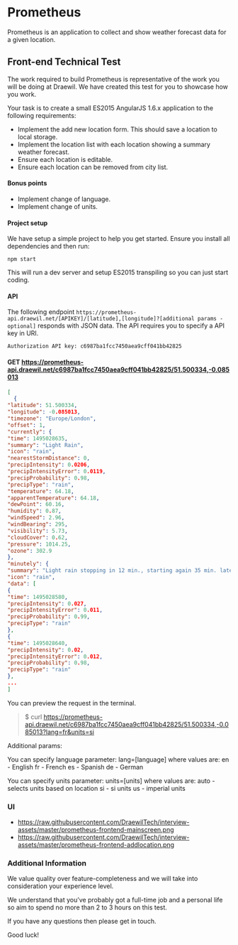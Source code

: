 # Prometheus
Prometheus is an application to collect and show weather forecast data for a given location.

## Front-end Technical Test
The work required to build Prometheus is representative of the work you will be doing at Draewil. We have created this test for you to showcase how you work. 

Your task is to create a small ES2015 AngularJS 1.6.x application to the following requirements:

* Implement the add new location form. This should save a location to local storage.
* Implement the location list with each location showing a summary weather forecast.
* Ensure each location is editable.
* Ensure each location can be removed from city list.

#### Bonus points

* Implement change of language.
* Implement change of units.

#### Project setup

We have setup a simple project to help you get started. Ensure you install all dependencies and then run:

`npm start`

This will run a dev server and setup ES2015 transpiling so you can just start coding.

#### API

The following endpoint `https://prometheus-api.draewil.net/[APIKEY]/[latitude],[longitude]?[additional params - optional]` responds with JSON data. The API requires you to specify a API key in URI.

`Authorization API key: c6987ba1fcc7450aea9cff041bb42825`

#### GET https://prometheus-api.draewil.net/c6987ba1fcc7450aea9cff041bb42825/51.500334,-0.085013

```json 
[
  {
"latitude": 51.500334,
"longitude": -0.085013,
"timezone": "Europe/London",
"offset": 1,
"currently": {
"time": 1495028635,
"summary": "Light Rain",
"icon": "rain",
"nearestStormDistance": 0,
"precipIntensity": 0.0206,
"precipIntensityError": 0.0119,
"precipProbability": 0.98,
"precipType": "rain",
"temperature": 64.18,
"apparentTemperature": 64.18,
"dewPoint": 60.16,
"humidity": 0.87,
"windSpeed": 2.96,
"windBearing": 295,
"visibility": 5.73,
"cloudCover": 0.62,
"pressure": 1014.25,
"ozone": 302.9
},
"minutely": {
"summary": "Light rain stopping in 12 min., starting again 35 min. later.",
"icon": "rain",
"data": [
{
"time": 1495028580,
"precipIntensity": 0.027,
"precipIntensityError": 0.011,
"precipProbability": 0.99,
"precipType": "rain"
},
{
"time": 1495028640,
"precipIntensity": 0.02,
"precipIntensityError": 0.012,
"precipProbability": 0.98,
"precipType": "rain"
},
...
]
```

You can preview the request in the terminal.
> $ curl https://prometheus-api.draewil.net/c6987ba1fcc7450aea9cff041bb42825/51.500334,-0.085013?lang=fr&units=si

Additional params:

You can specify language parameter:
lang=[language]
where values are:
en - English
fr - French
es - Spanish
de - German

You can specify units parameter:
units=[units]
where values are:
auto - selects units based on location
si - si units
us - imperial units


### UI

* https://raw.githubusercontent.com/DraewilTech/interview-assets/master/prometheus-frontend-mainscreen.png
* https://raw.githubusercontent.com/DraewilTech/interview-assets/master/prometheus-frontend-addlocation.png

### Additional Information

We value quality over feature-completeness and we will take into consideration your experience level.

We understand that you’ve probably got a full-time job and a personal life so aim to spend no more than 2 to 3 hours on this test.

If you have any questions then please get in touch.

Good luck!
